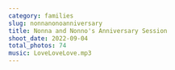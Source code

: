 ```yaml
---
category: families
slug: nonnanonoanniversary
title: Nonna and Nonno's Anniversary Session
shoot_date: 2022-09-04
total_photos: 74
music: LoveLoveLove.mp3
---
```

